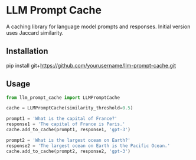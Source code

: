 # LLM Prompt Cache

A caching library for language model prompts and responses.
Initial version uses Jaccard similarity.

## Installation

pip install git+https://github.com/yourusername/llm-prompt-cache.git

## Usage

```python
from llm_prompt_cache import LLMPromptCache

cache = LLMPromptCache(similarity_threshold=0.5)

prompt1 = 'What is the capital of France?'
response1 = 'The capital of France is Paris.'
cache.add_to_cache(prompt1, response1, 'gpt-3')

prompt2 = 'What is the largest ocean on Earth?'
response2 = 'The largest ocean on Earth is the Pacific Ocean.'
cache.add_to_cache(prompt2, response2, 'gpt-3')

